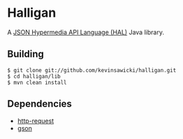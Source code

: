 # Halligan

A [JSON Hypermedia API Language (HAL)](http://tools.ietf.org/id/draft-kelly-json-hal-03.txt)
Java library.

## Building

```
$ git clone git://github.com/kevinsawicki/halligan.git
$ cd halligan/lib
$ mvn clean install
```

## Dependencies

  * [http-request](https://github.com/kevinsawicki/http-request)
  * [gson](http://code.google.com/p/google-gson/)

